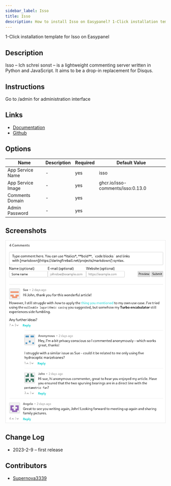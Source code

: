 ```yaml
---
sidebar_label: Isso
title: Isso
description: How to install Isso on Easypanel? 1-Click installation template for Isso on Easypanel
---
```


<!-- generated -->

1-Click installation template for Isso on Easypanel

## Description

Isso – Ich schrei sonst – is a lightweight commenting server written in Python and JavaScript. It aims to be a drop-in replacement for Disqus.

## Instructions

Go to /admin for administration interface

## Links

- [Documentation](https://isso-comments.de/docs/)
- [Github](https://github.com/posativ/isso)

## Options

Name | Description | Required | Default Value
-|-|-|-
App Service Name | - | yes | isso
App Service Image | - | yes | ghcr.io/isso-comments/isso:0.13.0
Comments Domain | - | yes | 
Admin Password | - | yes | 

## Screenshots

![Isso Screenshot](./assets/screenshot.png)

## Change Log

- 2023-2-9 – first release

## Contributors

- [Supernova3339](https://github.com/Supernova3339)
